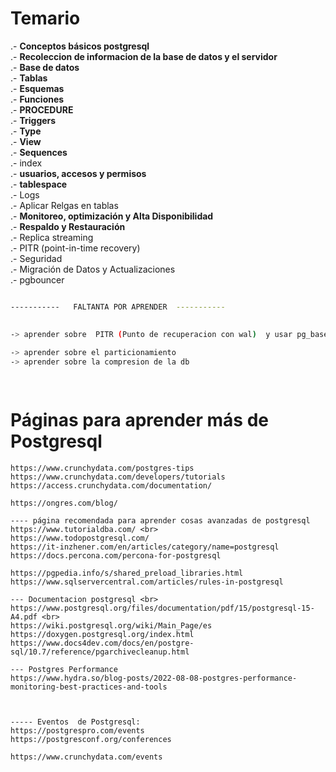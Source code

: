 
# Temario

.- **Conceptos básicos postgresql**<br>
.- **Recoleccion de informacion de la base de datos y el servidor** <br>
.- **Base de datos**<br>
.- **Tablas**<br>
.- **Esquemas**<br>
.- **Funciones** <br>
.- **PROCEDURE** <br>
.- **Triggers** <br>
.- **Type** <br>
.- **View** <br>
.- **Sequences** <br>
.- index <br>
.- **usuarios, accesos y  permisos** <br>
.- **tablespace**<br>
.- Logs<br>
.- Aplicar Relgas en tablas <br>
.- **Monitoreo, optimización y Alta Disponibilidad** <br>
.- **Respaldo y Restauración** <br>
.- Replica streaming <br>
.- PITR (point-in-time recovery) <br>
.- Seguridad<br>
.- Migración de Datos y Actualizaciones<br>
.- pgbouncer

```sh

-----------   FALTANTA POR APRENDER  -----------

 
-> aprender sobre  PITR (Punto de recuperacion con wal)  y usar pg_basebackup y pg_verifybackup 
 
-> aprender sobre el particionamiento
-> aprender sobre la compresion de la db

 

```


# Páginas para aprender más de Postgresql
```
https://www.crunchydata.com/postgres-tips
https://www.crunchydata.com/developers/tutorials
https://access.crunchydata.com/documentation/

https://ongres.com/blog/

---- página recomendada para aprender cosas avanzadas de postgresql  
https://www.tutorialdba.com/ <br>
https://www.todopostgresql.com/
https://it-inzhener.com/en/articles/category/name=postgresql
https://docs.percona.com/percona-for-postgresql

https://pgpedia.info/s/shared_preload_libraries.html
https://www.sqlservercentral.com/articles/rules-in-postgresql

--- Documentacion postgresql <br>
https://www.postgresql.org/files/documentation/pdf/15/postgresql-15-A4.pdf <br>
https://wiki.postgresql.org/wiki/Main_Page/es
https://doxygen.postgresql.org/index.html
https://www.docs4dev.com/docs/en/postgre-sql/10.7/reference/pgarchivecleanup.html

--- Postgres Performance
https://www.hydra.so/blog-posts/2022-08-08-postgres-performance-monitoring-best-practices-and-tools



----- Eventos  de Postgresql:
https://postgrespro.com/events
https://postgresconf.org/conferences

https://www.crunchydata.com/events

```
